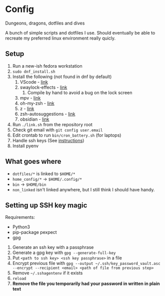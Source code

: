 # Config

Dungeons, dragons, dotfiles and dives

A bunch of simple scripts and dotfiles I use. Should eventually be able to recreate my preferred linux environment really quicly.

## Setup

1. Run a new-ish fedora workstation
2. `sudo dnf_install.sh`
3. Install the following (not found in dnf by default)
   1. VScode - [link](https://code.visualstudio.com/docs/setup/linux)
   2. swaylock-effects - [link](https://github.com/mortie/swaylock-effects)
      1. Compile by hand to avoid a bug on the lock screen
   3. mpv - [link](https://forums.fedoraforum.org/showthread.php?324163-install-mpv-player-on-fedora32&p=1835826#post1835826)
   4. oh-my-zsh - [link](https://ohmyz.sh/)
   5. z - [link](https://github.com/agkozak/zsh-z)
   6. zsh-autosuggestions - [link](https://github.com/zsh-users/zsh-autosuggestions/blob/master/INSTALL.md#oh-my-zsh)
   7. obsidian - [link](https://obsidian.md/download)
4. Run `./link.sh` from the repository root
5. Check git email with `git config user.email`
6. Edit crontab to run `bin/cron_battery.sh` (for laptops)
7. Handle ssh keys (See [instructions](#setting-up-ssh-key-magic))
8. Install pyenv

## What goes where

- `dotfiles/*` is linked to `$HOME/*`
- `home_config/*` -> `$HOME/.config/*`
- `bin` -> `$HOME/bin`
- `non_linked` isn't linked anywhere, but I still think I should have handy.

## Setting up SSH key magic

Requirements:

- Python3
- pip-package pexpect
- gpg

1. Generate an ssh key with a passphrase
2. Generate a gpg key with `gpg --generate-full-key`
3. Put `<path to ssh key> <ssh key passphrase>` in a file
4. Encrypt previous file with `gpg --output ~/.ssh/key_password_vault.asc --encrypt --recipient <email> <path of file from previous step>`
5. Remove `~/.sshagentenv` if it exists
6. `reload`
7. **Remove the file you temporarily had your password in written in plain text**
